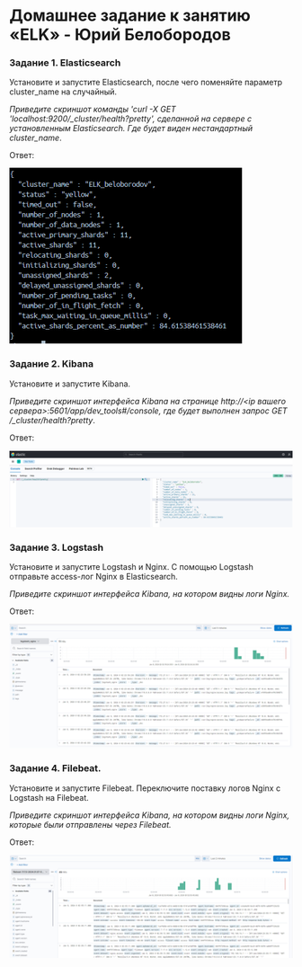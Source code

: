 # Домашнее задание к занятию «ELK» - Юрий Белобородов


### Задание 1. Elasticsearch 

Установите и запустите Elasticsearch, после чего поменяйте параметр cluster_name на случайный. 

*Приведите скриншот команды 'curl -X GET 'localhost:9200/_cluster/health?pretty', сделанной на сервере с установленным Elasticsearch. Где будет виден нестандартный cluster_name*.

Ответ:

![1-1_elastikclastername.png](https://github.com/Zikin18/SYS-25_11.03/blob/master/1-1_elastikclastername.png)


### Задание 2. Kibana

Установите и запустите Kibana.

*Приведите скриншот интерфейса Kibana на странице http://<ip вашего сервера>:5601/app/dev_tools#/console, где будет выполнен запрос GET /_cluster/health?pretty*.

Ответ:

![2-1_kibana.png](https://github.com/Zikin18/SYS-25_11.03/blob/master/2-1_kibana.png)


### Задание 3. Logstash

Установите и запустите Logstash и Nginx. С помощью Logstash отправьте access-лог Nginx в Elasticsearch. 

*Приведите скриншот интерфейса Kibana, на котором видны логи Nginx.*

Ответ:

![3-1_logstrash_nginx.png](https://github.com/Zikin18/SYS-25_11.03/blob/master/3-1_logstrash_nginx.png)


### Задание 4. Filebeat. 

Установите и запустите Filebeat. Переключите поставку логов Nginx с Logstash на Filebeat. 

*Приведите скриншот интерфейса Kibana, на котором видны логи Nginx, которые были отправлены через Filebeat.*

Ответ:

![4-1_filebeat_nginx.png](https://github.com/Zikin18/SYS-25_11.03/blob/master/4-1_filebeat_nginx.png)
